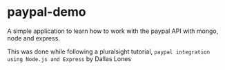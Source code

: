 # paypal-demo
A simple application to learn how to work with the paypal API with mongo, node and express.

This was done while following a pluralsight tutorial, `paypal integration using Node.js and Express` by Dallas Lones
